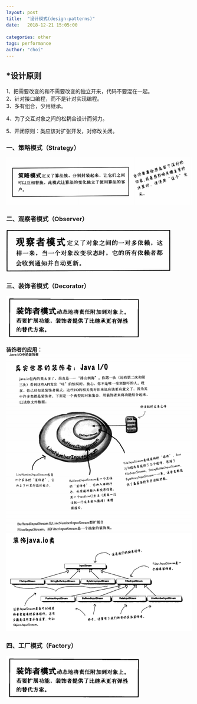 ```yaml
---
layout: post
title:  "设计模式(design-patterns)"
date:   2018-12-21 15:05:00

categories: other
tags: performance
author: "choi"
---
```


## *设计原则

1、把需要改变的和不需要改变的独立开来，代码不要混在一起。  
2、针对接口编程，而不是针对实现编程。  
3、多有组合，少用继承。  
  
4、为了交互对象之间的松耦合设计而努力。  

5、开闭原则：类应该对扩张开发，对修改关闭。



### 一、策略模式（Strategy）
![](https://raw.githubusercontent.com/baiyun1102/baiyun1102.github.io/master/assets/images/pictures/2018-12-21-design-patterns/strategy.png)  

### 二、观察者模式（Observer）   
 ![](../../assets/images/pictures/2018-12-21-design-patterns/20181224181029observer.png)  
 
### 三、装饰者模式（Decorator）   
 ![](../../assets/images/pictures/2018-12-21-design-patterns/20181225143016decorator.png)  

 **装饰者的应用：**
 ![](../../assets/images/pictures/2018-12-21-design-patterns/20181225174710decorator2.png)  
 ![](../../assets/images/pictures/2018-12-21-design-patterns/20181225174751decorator3.png)  

### 四、工厂模式（Factory）   
 ![](../../assets/images/pictures/2018-12-21-design-patterns/20181225143016decorator.png)








